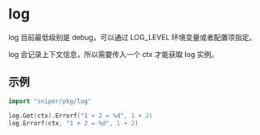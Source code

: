 # log

log 目前最低级别是 debug，可以通过 LOG_LEVEL 环境变量或者配置项指定。

log 会记录上下文信息，所以需要传入一个 ctx 才能获取 log 实例。

## 示例
```go
import "sniper/pkg/log"

log.Get(ctx).Errorf("1 + 2 = %d", 1 + 2)
log.Errorf(ctx, "1 + 2 = %d", 1 + 2)
```

